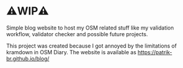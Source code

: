 # ⚠️WIP⚠️
Simple blog website to host my OSM related stuff like my validation workflow, validator checker and possible future projects. 

This project was created because I got annoyed by the limitations of kramdown in OSM Diary. The website is available as https://patrik-br.github.io/blog/
